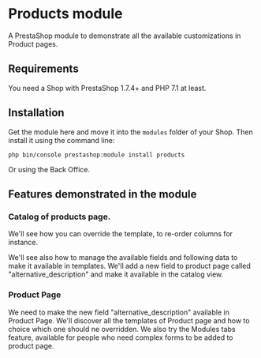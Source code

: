 # Products module

A PrestaShop module to demonstrate all the available customizations in Product pages.

## Requirements

You need a Shop with PrestaShop 1.7.4+ and PHP 7.1 at least.

## Installation

Get the module here and move it into the `modules` folder of your Shop.
Then install it using the command line:

``
php bin/console prestashop:module install products
``

Or using the Back Office.

## Features demonstrated in the module

### Catalog of products page.

We'll see how you can override the template, to re-order columns for instance.

We'll see also how to manage the available fields and following data to make it available
in templates. We'll add a new field to product page called "alternative_description" and make it
available in the catalog view.

### Product Page

We need to make the new field "alternative_description" available in Product Page.
We'll discover all the templates of Product page and how to choice which one should
ne overridden. We also try the Modules tabs feature, available for people
who need complex forms to be added to product page. 